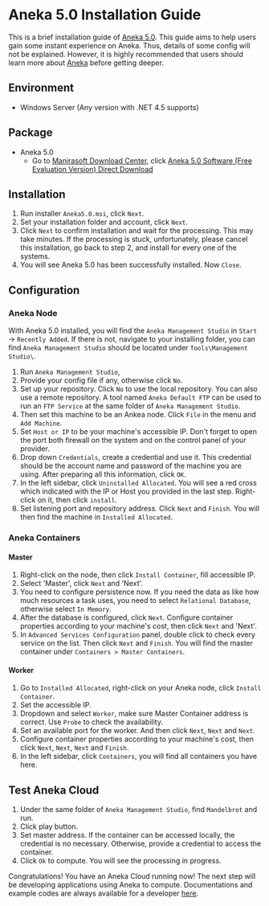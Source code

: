 # Aneka 5.0 Installation Guide
This is a brief installation guide of [Aneka 5.0](http://www.manjrasoft.com/download/5.0/Aneka5.0ReleaseNotes.pdf). This guide aims to help users gain some instant experience on Aneka. Thus, details of some config will not be explained. However, it is highly recommended that users should learn more about [Aneka](http://www.manjrasoft.com/products.html) before getting deeper.
## Environment
- Windows Server (Any version with .NET 4.5 supports)
## Package
- Aneka 5.0 
    + Go to [Manjrasoft Download Center](http://www.manjrasoft.com/manjrasoft_downloads.html), click [Aneka 5.0 Software (Free Evaluation Version) Direct Download](http://www.manjrasoft.com/download/5.0/Aneka5.0.msi)

## Installation
1. Run installer `Aneka5.0.msi`, click `Next`.
2. Set your installation folder and account, click `Next`.
3. Click `Next` to confirm installation and wait for the processing. This may take minutes. If the processing is stuck, unfortunately, please cancel this installation, go back to step 2, and install for every one of the systems.
4. You will see Aneka 5.0 has been successfully installed. Now `Close`.

## Configuration
### Aneka Node
With Aneka 5.0 installed, you will find the `Aneka Management Studio` in `Start` -> `Recently Added`. If there is not, navigate to your installing folder, you can find `Aneka Management Studio` should be located under `Tools\Management Studio\`.
1. Run `Aneka Management Studio`, 
2. Provide your config file if any, otherwise click `No`.
3. Set up your repository. Click `No` to use the local repository. You can also use a remote repository. A tool named `Aneka Default FTP` can be used to run an `FTP Service` at the same folder of `Aneka Management Studio`.
4. Then set this machine to be an Ankea node. Click `File` in the menu and `Add Machine`.
5. Set `Host or IP` to be your machine's accessible IP. Don't forget to open the port both firewall on the system and on the control panel of your provider. 
6. Drop down `Credentials`, create a credential and use it. This credential should be the account name and password of the machine you are using. After preparing all this information, click `OK`.
7. In the left sidebar, click `Uninstalled Allocated`. You will see a red cross which indicated with the IP or Host you provided in the last step. Right-click on it, then click `install`.
8. Set listening port and repository address. Click `Next` and `Finish`. You will then find the machine in `Installed Allocated`.
### Aneka Containers
#### Master
1. Right-click on the node, then click `Install Container`, fill accessible IP.
2. Select 'Master', click `Next` and 'Next'.
3. You need to configure persistence now. If you need the data as like how much resources a task uses, you need to select `Relational Database`, otherwise select `In Memory`.
4. After the database is configured, click `Next`. Configure container properties according to your machine's cost, then click `Next` and 'Next'.
5. In `Advanced Services Configuration` panel, double click to check every service on the list. Then click `Next` and `Finish`. You will find the master container under `Containers > Master Containers`.
#### Worker
1. Go to `Installed Allocated`, right-click on your Aneka node, click `Install Container`.
2. Set the accessible IP.
3. Dropdown and select `Worker`, make sure Master Container address is correct. Use `Probe` to check the availability.
4. Set an available port for the worker. And then click `Next`, `Next` and `Next`.
5. Configure container properties according to your machine's cost, then click `Next`, `Next`, `Next` and `Finish`.
6. In the left sidebar, click `Containers`, you will find all containers you have here.


## Test Aneka Cloud
1. Under the same folder of `Aneka Management Studio`, find `Mandelbrot` and run.
2. Click play button.
3. Set master address. If the container can be accessed locally, the credential is no necessary. Otherwise, provide a credential to access the container.
4. Click `Ok` to compute. You will see the processing in progress.

Congratulations! You have an Aneka Cloud running now! The next step will be developing applications using Aneka to compute. Documentations and example codes are always available for a developer [here](http://www.manjrasoft.com/manjrasoft_downloads.html#Aneka%20User%20Documents).

